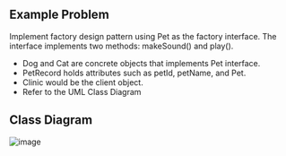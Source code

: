 ## Example Problem 
Implement factory design pattern using Pet as the factory interface. The interface implements two methods: makeSound() and play().

- Dog and Cat are concrete objects that implements Pet interface.
- PetRecord holds attributes such as petId, petName, and Pet.
- Clinic would be the client object.
- Refer to the UML Class Diagram

## Class Diagram
![image](https://github.com/user-attachments/assets/62d08be8-6896-4656-9d3d-1146d0558b7c)
